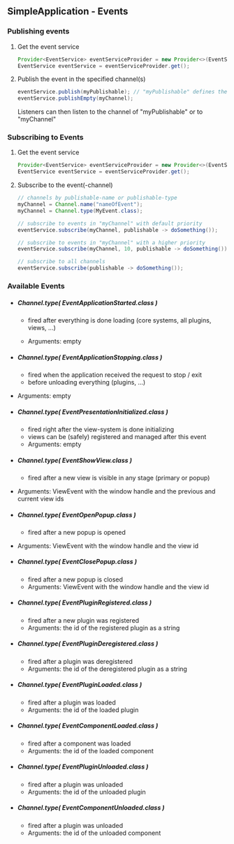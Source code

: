 ## SimpleApplication - Events



### Publishing events

1. Get the event service

   ```java
   Provider<EventService> eventServiceProvider = new Provider<>(EventService.class);
   EventService eventService = eventServiceProvider.get();
   ```

2. Publish the event in the specified channel(s)

   ```java
   eventService.publish(myPublishable); // "myPublishable" defines the channel itself
   eventService.publishEmpty(myChannel);
   ```
   
   Listeners can then listen to the channel of "myPublishable" or to "myChannel"



### Subscribing to Events

1. Get the event service

   ```java
   Provider<EventService> eventServiceProvider = new Provider<>(EventService.class);
   EventService eventService = eventServiceProvider.get();
   ```

2. Subscribe to the event(-channel)

   ```java
   // channels by publishable-name or publishable-type
   myChannel = Channel.name("nameOfEvent");
   myChannel = Channel.type(MyEvent.class);
   
   // subscribe to events in "myChannel" with default priority
   eventService.subscribe(myChannel, publishable -> doSomething()); 
   
   // subscribe to events in "myChannel" with a higher priority
   eventService.subscribe(myChannel, 10, publishable -> doSomething());
   
   // subscribe to all channels
   eventService.subscribe(publishable -> doSomething());
   ```





### Available Events

- ##### Channel.type( EventApplicationStarted.class )
  
    - fired after everything is done loading (core systems, all plugins, views, ...)
    
    - Arguments: empty
    
- ##### Channel.type( EventApplicationStopping.class )
    
    - fired when the application received the request to stop / exit
    - before unloading everything (plugins, ...)
- Arguments: empty
    
- ##### Channel.type( EventPresentationInitialized.class )
    
    - fired right after the view-system is done initializing
    - views can be (safely) registered and managed after this event
    - Arguments: empty
    
- ##### Channel.type( EventShowView.class )
    
    - fired after a new view is visible in any stage (primary or popup)
- Arguments: ViewEvent with the window handle and the previous and current view ids
    
- ##### Channel.type( EventOpenPopup.class )
    
    - fired after a new popup is opened
- Arguments: ViewEvent with the window handle and the view id
    
- ##### Channel.type( EventClosePopup.class )
    
    - fired after a new popup is closed
    - Arguments: ViewEvent with the window handle and the view id
    
- ##### Channel.type( EventPluginRegistered.class )

    - fired after a new plugin was registered
    - Arguments: the id of the registered plugin as a string

- ##### Channel.type( EventPluginDeregistered.class )

    - fired after a plugin was deregistered
    - Arguments: the id of the deregistered plugin as a string

- ##### Channel.type( EventPluginLoaded.class )

    - fired after a plugin was loaded
    - Arguments: the id of the loaded plugin

- ##### Channel.type( EventComponentLoaded.class )

    - fired after a component was loaded
    - Arguments: the id of the loaded component

- ##### Channel.type( EventPluginUnloaded.class )

    * fired after a plugin was unloaded

    - Arguments: the id of the unloaded plugin

- ##### Channel.type( EventComponentUnloaded.class )

    - fired after a plugin was unloaded
    - Arguments: the id of the unloaded component